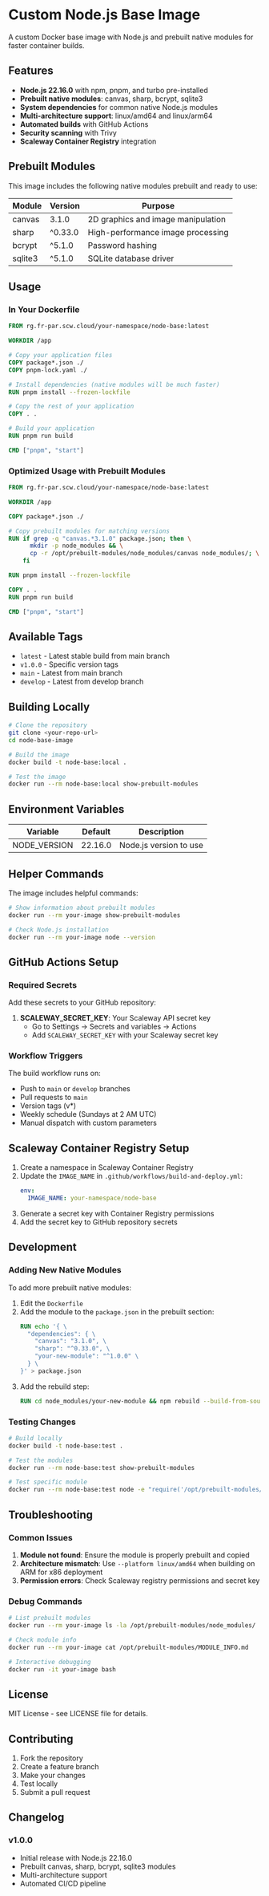 # Custom Node.js Base Image

A custom Docker base image with Node.js and prebuilt native modules for faster container builds.

## Features

- **Node.js 22.16.0** with npm, pnpm, and turbo pre-installed
- **Prebuilt native modules**: canvas, sharp, bcrypt, sqlite3
- **System dependencies** for common native Node.js modules
- **Multi-architecture support**: linux/amd64 and linux/arm64
- **Automated builds** with GitHub Actions
- **Security scanning** with Trivy
- **Scaleway Container Registry** integration

## Prebuilt Modules

This image includes the following native modules prebuilt and ready to use:

| Module | Version | Purpose |
|--------|---------|---------|
| canvas | 3.1.0 | 2D graphics and image manipulation |
| sharp | ^0.33.0 | High-performance image processing |
| bcrypt | ^5.1.0 | Password hashing |
| sqlite3 | ^5.1.0 | SQLite database driver |

## Usage

### In Your Dockerfile

```dockerfile
FROM rg.fr-par.scw.cloud/your-namespace/node-base:latest

WORKDIR /app

# Copy your application files
COPY package*.json ./
COPY pnpm-lock.yaml ./

# Install dependencies (native modules will be much faster)
RUN pnpm install --frozen-lockfile

# Copy the rest of your application
COPY . .

# Build your application
RUN pnpm run build

CMD ["pnpm", "start"]
```

### Optimized Usage with Prebuilt Modules

```dockerfile
FROM rg.fr-par.scw.cloud/your-namespace/node-base:latest

WORKDIR /app

COPY package*.json ./

# Copy prebuilt modules for matching versions
RUN if grep -q "canvas.*3.1.0" package.json; then \
      mkdir -p node_modules && \
      cp -r /opt/prebuilt-modules/node_modules/canvas node_modules/; \
    fi

RUN pnpm install --frozen-lockfile

COPY . .
RUN pnpm run build

CMD ["pnpm", "start"]
```

## Available Tags

- `latest` - Latest stable build from main branch
- `v1.0.0` - Specific version tags
- `main` - Latest from main branch
- `develop` - Latest from develop branch

## Building Locally

```bash
# Clone the repository
git clone <your-repo-url>
cd node-base-image

# Build the image
docker build -t node-base:local .

# Test the image
docker run --rm node-base:local show-prebuilt-modules
```

## Environment Variables

| Variable | Default | Description |
|----------|---------|-------------|
| NODE_VERSION | 22.16.0 | Node.js version to use |

## Helper Commands

The image includes helpful commands:

```bash
# Show information about prebuilt modules
docker run --rm your-image show-prebuilt-modules

# Check Node.js installation
docker run --rm your-image node --version
```

## GitHub Actions Setup

### Required Secrets

Add these secrets to your GitHub repository:

1. **SCALEWAY_SECRET_KEY**: Your Scaleway API secret key
   - Go to Settings → Secrets and variables → Actions
   - Add `SCALEWAY_SECRET_KEY` with your Scaleway secret key

### Workflow Triggers

The build workflow runs on:
- Push to `main` or `develop` branches
- Pull requests to `main`
- Version tags (v*)
- Weekly schedule (Sundays at 2 AM UTC)
- Manual dispatch with custom parameters

## Scaleway Container Registry Setup

1. Create a namespace in Scaleway Container Registry
2. Update the `IMAGE_NAME` in `.github/workflows/build-and-deploy.yml`:
   ```yaml
   env:
     IMAGE_NAME: your-namespace/node-base
   ```
3. Generate a secret key with Container Registry permissions
4. Add the secret key to GitHub repository secrets

## Development

### Adding New Native Modules

To add more prebuilt native modules:

1. Edit the `Dockerfile`
2. Add the module to the `package.json` in the prebuilt section:
   ```dockerfile
   RUN echo '{ \
     "dependencies": { \
       "canvas": "3.1.0", \
       "sharp": "^0.33.0", \
       "your-new-module": "^1.0.0" \
     } \
   }' > package.json
   ```
3. Add the rebuild step:
   ```dockerfile
   RUN cd node_modules/your-new-module && npm rebuild --build-from-source || true
   ```

### Testing Changes

```bash
# Build locally
docker build -t node-base:test .

# Test the modules
docker run --rm node-base:test show-prebuilt-modules

# Test specific module
docker run --rm node-base:test node -e "require('/opt/prebuilt-modules/node_modules/canvas')"
```

## Troubleshooting

### Common Issues

1. **Module not found**: Ensure the module is properly prebuilt and copied
2. **Architecture mismatch**: Use `--platform linux/amd64` when building on ARM for x86 deployment
3. **Permission errors**: Check Scaleway registry permissions and secret key

### Debug Commands

```bash
# List prebuilt modules
docker run --rm your-image ls -la /opt/prebuilt-modules/node_modules/

# Check module info
docker run --rm your-image cat /opt/prebuilt-modules/MODULE_INFO.md

# Interactive debugging
docker run -it your-image bash
```

## License

MIT License - see LICENSE file for details.

## Contributing

1. Fork the repository
2. Create a feature branch
3. Make your changes
4. Test locally
5. Submit a pull request

## Changelog

### v1.0.0
- Initial release with Node.js 22.16.0
- Prebuilt canvas, sharp, bcrypt, sqlite3 modules
- Multi-architecture support
- Automated CI/CD pipeline